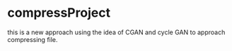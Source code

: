 # compressProject
this is a new approach using the idea of CGAN and cycle GAN to approach compressing file.
